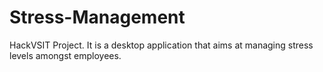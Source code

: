 # Stress-Management
HackVSIT Project. It is a desktop application that aims at managing stress levels amongst employees.
